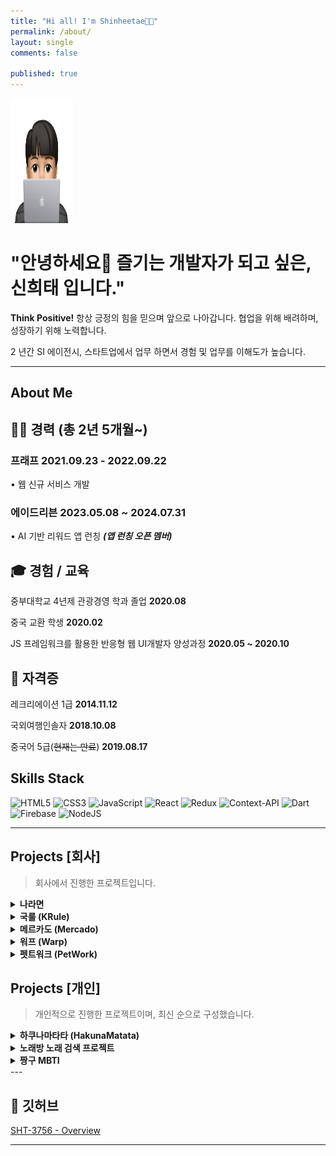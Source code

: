 ```yaml
---
title: "Hi all! I'm Shinheetae👋🏻"
permalink: /about/
layout: single
comments: false

published: true
---
```


<img width=100 height=200 src="https://github.com/sht3756/sht3756.github.io/blob/main/assets/images/face1.jpg?raw=true">

# "안녕하세요👋 즐기는 개발자가 되고 싶은, 신희태 입니다."

**Think Positive!** 항상 긍정의 힘을 믿으며 앞으로 나아갑니다.
협업을 위해 배려하며, 성장하기 위해 노력합니다.

2 년간 SI 에이전시, 스타트업에서 업무 하면서 경험 및 업무를 이해도가 높습니다.

<!-- 현재는 Flutter 를 공부중 입니다. -->

---

## About Me

## 👨‍💻 경력 (총 2년 5개월~)

### 프래프 2021.09.23 - 2022.09.22

• 웹 신규 서비스 개발

### 에이드리븐 2023.05.08 ~ 2024.07.31

• AI 기반 리워드 앱 런칭 <b><i>(앱 런칭 오픈 멤버)</i></b>

<!-- ## 🔥 공부중~

• 정보처리기사 실기

• SQLD -->

## **🎓 경험 / 교육**

중부대학교 4년제 관광경영 학과 졸업 **2020.08**

중국 교환 학생 **2020.02**

JS 프레임워크를 활용한 반응형 웹 UI개발자 양성과정 **2020.05 ~ 2020.10**

## **🧳 자격증**

레크리에이션 1급 **2014.11.12**

국외여행인솔자 **2018.10.08**

중국어 5급(~~현재는 만료~~) **2019.08.17**

## Skills Stack

![HTML5](https://img.shields.io/badge/html5-%23E34F26.svg?style=for-the-badge&logo=html5&logoColor=white)
![CSS3](https://img.shields.io/badge/css3-%231572B6.svg?style=for-the-badge&logo=css3&logoColor=white)
![JavaScript](https://img.shields.io/badge/javascript-%23323330.svg?style=for-the-badge&logo=javascript&logoColor=%23F7DF1E)
![React](https://img.shields.io/badge/react-%2320232a.svg?style=for-the-badge&logo=react&logoColor=%2361DAFB)
![Redux](https://img.shields.io/badge/redux-%23593d88.svg?style=for-the-badge&logo=redux&logoColor=white)
![Context-API](https://img.shields.io/badge/Context--Api-000000?style=for-the-badge&logo=react)
![Dart](https://img.shields.io/badge/dart-%230175C2.svg?style=for-the-badge&logo=dart&logoColor=white)
![Firebase](https://img.shields.io/badge/firebase-a08021?style=for-the-badge&logo=firebase&logoColor=ffcd34)
![NodeJS](https://img.shields.io/badge/node.js-6DA55F?style=for-the-badge&logo=node.js&logoColor=white)

<!-- <details>
  <summary><b>Flutter</b></summary>
  <p> - Provider, Bloc, GetX 상태관리 </p>
  <p> - Firebase 적용 </p>
</details>

<details>
  <summary><b>JavaScript</b></summary>
  <p> - es6 </p>
</details>

<details>
  <summary><b>React</b></summary>
  <p> - Redux, ContextAPI 상태관리 </p>
  <p> - 소셜 로그인, 결제API 연동, 페이지네이션기능 등 적용 가능 </p>
</details> -->

---

## Projects [회사]

> 회사에서 진행한 프로젝트입니다.

<details>
  <summary><b>나라면</b></summary>
    <img src="https://raw.githubusercontent.com/sht3756/sht3756.github.io/main/assets/images/project1.jpg" alt="프로젝트">
  
  <div>
    <b><u>프로젝트 소개</u></b>      
  </div>
  <p>매일 1분 투자로 뷰티, 가전, 명품, 패션 등 다양한 경품 응모 후 선물을 받아가세요!</p>
  <p>개인정보 보호법의 강화로 인해 유저의 어떠한 개인정보를 함부로 추척 및 이용할 수 없도록 되었습니다. 나라면의 앱을 통해 개인정보 취득과 제어의 권한을 받을 수 있도록 도움을 주는 앱입니다.</p>

  <div>
    <b><u>기술 스택</u></b>
  </div>
    <p>  - Dart ⇒ 유저단 </p>
    <p>  - Firebase ⇒ 유저단 </p>
    <p>  - vue.js ⇒ 관리자단 </p>
    <p>  - Node, Express ⇒ 관리자단 </p>
  <div>
    <b><u>기능 개발 및 기여도</u></b>
  </div>
    <p> - 70% 이상 기여 (기획, 개발, 리팩토링)</p>  
    <p> - GetX, Bloc 상태관리 사용 </p>
    <p> - GetX -> Bloc 마이그레이션 및 프로젝트 구조 변경 진행</p>        
    <p> - 기능 기획 개발(드래그로 인한 응모 선택 및 기능 구현, FCM 기능 기획 및 개발)</p>
    <p> - 홈 - UI 단 기능 개발(리스트 출력, 더보기, 응모 기능, 댓글 기능 개발, 알림 리스트 출력, 더보기)</p>
    <p> - 나라면 - UI 단 기능 개발(리스트 출력, 더보기, 설문조사 기능)</p>
    <p> - 당첨 결과 - UI 단 기능 개발 (리스트 출력, 더보기 기능) </p>    
    <!-- <p> - 즉각적인 피드백 기능을 적용해 유저 딜레이 감소</p> -->
    <!-- <p> - 로그데이터 추적을 위한 스크립트 태그 개발</p> -->
    <p> - 관리자단 개발</p>        
    <p> - 유저 푸쉬 관리 (토큰, 주제, 즉시, 예약)</p>
    <p> - 유저 구독 관리 (주제 팔로우, 주제 언 팔로우)</p>
    <p> - 홈 배너 관리</p>        
    <button class="about-button" onClick="window.open('https://naramyeon.com/#firstSection','window_name','width=430,height=500,location=no,status=no,scrollbars=yes');">🔗 소개 페이지</button>
    <button class="about-button" onClick="window.open('https://apps.apple.com/kr/app/%EB%82%98%EB%9D%BC%EB%A9%B4-%ED%95%98%EB%A3%A8-1%EB%B6%84-%EA%B0%84%ED%8E%B8-%EA%BD%81%ED%85%8C%ED%81%AC/id6444550618','window_name','width=430,height=500,location=no,status=no,scrollbars=yes');">🔗 애플 스토어</button>
    <button class="about-button" onClick="window.open('https://play.google.com/store/apps/details?id=com.adriven.naramyeon','window_name','width=430,height=500,location=no,status=no,scrollbars=yes');">🔗 구글 스토어</button>

</details>

<details>
  <summary><b>국룰 (KRule)</b></summary>
  <img src="https://github.com/sht3756/sht3756.github.io/blob/main/assets/images/project2.jpeg?raw=true" alt="프로젝트">

  <div>
    <b><u>프로젝트 소개</u></b>      
  </div>
  <p>제철 음식&지역 별 특산품 추천 및 라이브 쇼핑, 레시피 제공, 선물하기 서비스를 제공하는 산지직송 플랫폼 앱. 현재 미오픈 상태입니다.</p>

  <div>
    <b><u>기술 스택</u></b>
  </div>
    <p> - React ⇒ 유저단 </p>
    <p> - Typescript ⇒ 유저단 </p>
    <p> - Mobx => 상태관리 </p>
  <div>
    <b><u>기능 개발 및 기여도</u></b>
  </div>
    <p> - 20% 기여 (퇴사 직전, 기능 개발 보다는 빠르게 api 연동하는 쪽으로 진행 했습니다.)</p>  
    <p> 글 등록 (레시피)</p>
    <p> 리스트 출력 (장보기, 제철음식, 전국 특산품, 라이브 쇼핑, 레시피, 선물 상품관)</p>
    <p> 페이지 네이션 적용 (무한 스크롤- Intersection Observer)</p>
    
</details>

<details>
  <summary><b>메르카도 (Mercado)</b></summary>
  <img src="https://github.com/sht3756/sht3756.github.io/blob/main/assets/images/project3.png?raw=true" alt="프로젝트">
  <div>
    <b><u>프로젝트 소개</u></b>      
  </div>
  <p>요리관련 레시피 제공, 재료 배송 서비스 커뮤니티 페이지입니다.</p>

  <div>
    <b><u>기술 스택</u></b>
  </div>
    <p>  - Dart ⇒ 유저단 </p>
    <p>  - Firebase ⇒ 유저단 </p>
    <p>  - Node, Express ⇒ 관리자단 </p>
    <p>  - vue.js ⇒ 관리자단 </p>
  
  <div>
    <b><u>기능 개발 및 기여도</u></b>
  </div>
    <p> - 90 % 이상 기여</p>
    <p> - 이메일, 소셜 로그인적용 (카카오톡, 네이버, 애플)</p>
    <p> - NHN 웹/앱 결제 API 연동</p>
    <p> - 휴대폰 인증 (CoolSMS)</p>
    <p> - CRUD 적용(리스트 출력, 삭제, 수정)</p>
    <p> - 임시저장 기능 적용</p>
    <p> - 다음 우체국 API 적용 및 배송위치 추적</p>
    <p>- 페이지네이션 적용 (ReactQuery)</p>
</details>

<details>

  <summary><b>워프 (Warp) </b></summary>
  <div style="text-align:center;">
  <img src="https://github.com/sht3756/sht3756.github.io/blob/main/assets/images/project4.png?raw=true" alt="프로젝트" >
  </div>
  <div>
    <b><u>프로젝트 소개</u></b>      
  </div>
  <p> 음원 마스터링 홈페이지입니다.</p>
  <p> 원하는 음원을 첨부하고 음원을 믹싱하거나, 리듬을 변경이 가능한 홈페이지입니다.</p>

  <div>
    <b><u>기술 스택</u></b>
  </div>
    <p>  - React ⇒ 유저단 </p>
    <p>  - Context API ⇒ 상태관리 </p>
  
  <div>
    <b><u>기능 개발 및 기여도</u></b>
  </div>
    <p> - 20 % 기여</p>
    <p> - 다국어 서비스 적용 (데이터 연동 및 스타일) </p>  
    <p> - Drag&Drop 으로 파일 업로드 기능 적용 (파일 용량 제한(200mb))</p>
    <p> - 파일 포맷 후 다운로드 기능 적용 </p>  
    <button class="about-button" onClick="window.open('https://www.warpmastering.com/kr/main','window_name','width=430,height=500,location=no,status=no,scrollbars=yes');">🔗 워프 링크</button>
</details>

<details>
  <summary><b>펫트워크 (PetWork)</b></summary>
  <img src="https://github.com/sht3756/sht3756.github.io/blob/main/assets/images/project5.png?raw=true" alt="프로젝트">
  <div>
    <b><u>프로젝트 소개</u></b>      
  </div>
  <p>반려동물 관련 정보를 공유하는 커뮤니티 사이트 입니다. </p>
  <p>용품 정보, 브랜드, 유저들끼리 정보를 공유할 수 있습니다.</p>

  <div>
    <b><u>기술 스택</u></b>
  </div>
    <p>  - React ⇒ 유저단 </p>
    <p>  - Redux, Context API  ⇒ 상태 관리 </p>
  
  <div>
    <b><u>기능 개발 및 기여도</u></b>
  </div>
    <p> - 100 % 기여</p>
    <p> - 소셜 로그인적용 (카카오톡, 네이버, 애플)</p>
    <p> - CRUD 기능 적용 </p>
    <p> - 페이지네이션 처리 (리스트, 댓글)</p>
    <p> - 추천, 관련 검색어 기능 적용 (구글 자연어 NLP)</p>
    <p> - 공유 기능 적용(카카오 공유)</p>
    <p> - 최근 검색어 기능 적용</p>
    <button class="about-button" onClick="window.open('https://petwork.kr/','window_name','width=430,height=500,location=no,status=no,scrollbars=yes');">🔗 펫트워크 링크</button>
</details>

## Projects [개인]

> 개인적으로 진행한 프로젝트이며, 최신 순으로 구성했습니다.

<details>
  <summary><b>하쿠나마타타 (HakunaMatata)</b></summary>
  <img src="https://github.com/sht3756/sht3756.github.io/blob/main/assets/images/project6.png?raw=true" alt="프로젝트">
 <div>
    <b><u>프로젝트 소개</u></b>      
  </div>
  <p>고민을 이야기하고 위로를 전해주는 익명 고민 상담 커뮤니티 앱입니다.</p>
  <p>고민님이 고민을 작성하면, 위로님이 따듯한 말을 전달할 수 있습니다. 위로의 말은 작성자인 고민님만 확인가능한 서비스입니다.</p>

  <div>
    <b><u>기술 스택</u></b>
  </div>
    <p>  - Dart ⇒ 유저단 </p>
    <p>  - Provider ⇒ 상태 관리 </p>
    <p>  - MVVM 패턴 적용</p>    
  
  <div>
    <b><u>기능 개발 및 기여도</u></b>
  </div>
    <p> - 50 % 기여</p>
    <p> - firebase 소셜 로그인 (구글 로그인 , 애플 로그인)</p>  
    <p> - 고민글 작성 , 조회 , 수정 , 삭제</p>
    <p> - 위로글 작성 , 조회 , 수정 , 삭제</p>
    <p> - 명언 리스트 조회 (Read)</p>
    <p> - 명언 배경 리스트 조회 (Read)</p>
    <p> - 내가 쓴 고민 , 내가 쓴 위로 조회</p>
    <p> - 내가 받은 위로 조회</p>
    <p> - 고민글 , 위로글 페이지 네이션</p>
    <p> - 고민글 검색</p>
    <p> - 고민글 리스트 태그 필터</p>
    <p> - Provider 사용</p>
    <button class="about-button" onClick="window.open('https://apps.apple.com/kr/app/hakunamatata-%EA%B3%A0%EB%AF%BC-%EC%83%81%EB%8B%B4-%EC%BB%A4%EB%AE%A4%EB%8B%88%ED%8B%B0-%EC%95%B1/id6446880691','window_name','width=430,height=500,location=no,status=no,scrollbars=yes');">🔗 하쿠나마타타 링크</button>
</details>
<details>
  <summary><b>노래방 노래 검색 프로젝트</b></summary>
  <img src="https://github.com/sht3756/sht3756.github.io/blob/main/assets/images/project7.png?raw=true" alt="프로젝트">
 <div>
    <b><u>프로젝트 소개</u></b>      
  </div>
  <p>노래방 API 를 통해서 노래를 검색하는 프로젝트를 만들었습니다.</p>

  <div>
    <b><u>기술 스택</u></b>
  </div>
    <p>  - Dart ⇒ 유저단 </p>
    <p>  - Provider ⇒ 상태관리 </p>
    <p>  - MVVM 패턴 적용</p>    
  
  <div>
    <b><u>기능 개발 및 기여도</u></b>
  </div>
    <p> - 100 % 기여</p>
    <p> - Dio를 통한 api 연동</p>  
    <p> - Provider 를 통한 상태관리</p>
    <p> - 노래 제목, 가수 검색을 통한 리스트 출력</p>
    <p> - 필터 적용(노래, 가수, 노래 브랜드)</p>
    
</details>
<details>
  <summary><b>짱구 MBTI</b></summary>
  <img src="https://github.com/sht3756/sht3756.github.io/blob/main/assets/images/project8.png?raw=true" alt="프로젝트">
  <div>
    <b><u>프로젝트 소개</u></b>      
  </div>
  <p>mock-data 를 통해 선택한 답변에 대한 mbti 결과를 출력해주는 프로젝트입니다.</p>

  <div>
    <b><u>기술 스택</u></b>
  </div>
    <p>  - Dart ⇒ 유저단 </p>
    <p>  - Firebase ⇒ 유저단 </p>
    <p>  - Provider => 상태관리 </p>
    <p>  - vue.js ⇒ 관리자단 </p>
  
  <div>
    <b><u>기능 개발 및 기여도</u></b>
  </div>    
    <p> - 100 % 기여</p>
    <p> - mock 데이터를 통한 리스트 출력</p>  
    <p> - Dio 를 통한 API 통신</p>
    <p> - 선택을 통한 결과 도출</p>
</details>
---

## 🔗 깃허브

[SHT-3756 - Overview](https://github.com/sht3756)

---

<style>
  .about-button {
    display: inline-block;
    padding: 7px 14px;
    font-size: 15px;
    cursor: pointer;
    text-align: center;
    text-decoration: none;
    outline: none;
    color: #fff;
    background-color: #04AA6D;
    border: none;
    border-radius: 5px;
    box-shadow: 0 5px #999;
  }
  
  .about-button:hover {background-color: #3e8e41}
  
  .about-button:active {
    background-color: #3e8e41;
    box-shadow: 0 5px #666;
    transform: translateY(4px);
  } 
</style>
<script>
<script>
